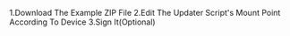 1.Download The Example ZIP File
2.Edit The Updater Script's Mount Point According To Device
3.Sign It(Optional)
